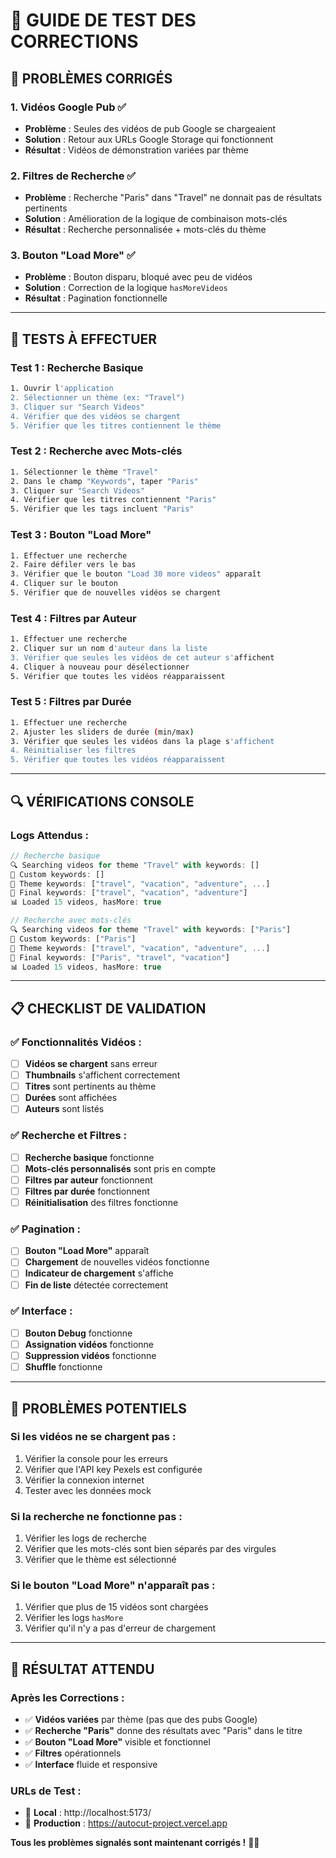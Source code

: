 # 🧪 GUIDE DE TEST DES CORRECTIONS

## 🎯 **PROBLÈMES CORRIGÉS**

### **1. Vidéos Google Pub** ✅
- **Problème** : Seules des vidéos de pub Google se chargeaient
- **Solution** : Retour aux URLs Google Storage qui fonctionnent
- **Résultat** : Vidéos de démonstration variées par thème

### **2. Filtres de Recherche** ✅
- **Problème** : Recherche "Paris" dans "Travel" ne donnait pas de résultats pertinents
- **Solution** : Amélioration de la logique de combinaison mots-clés
- **Résultat** : Recherche personnalisée + mots-clés du thème

### **3. Bouton "Load More"** ✅
- **Problème** : Bouton disparu, bloqué avec peu de vidéos
- **Solution** : Correction de la logique `hasMoreVideos`
- **Résultat** : Pagination fonctionnelle

---

## 🧪 **TESTS À EFFECTUER**

### **Test 1 : Recherche Basique**
```bash
1. Ouvrir l'application
2. Sélectionner un thème (ex: "Travel")
3. Cliquer sur "Search Videos"
4. Vérifier que des vidéos se chargent
5. Vérifier que les titres contiennent le thème
```

### **Test 2 : Recherche avec Mots-clés**
```bash
1. Sélectionner le thème "Travel"
2. Dans le champ "Keywords", taper "Paris"
3. Cliquer sur "Search Videos"
4. Vérifier que les titres contiennent "Paris"
5. Vérifier que les tags incluent "Paris"
```

### **Test 3 : Bouton "Load More"**
```bash
1. Effectuer une recherche
2. Faire défiler vers le bas
3. Vérifier que le bouton "Load 30 more videos" apparaît
4. Cliquer sur le bouton
5. Vérifier que de nouvelles vidéos se chargent
```

### **Test 4 : Filtres par Auteur**
```bash
1. Effectuer une recherche
2. Cliquer sur un nom d'auteur dans la liste
3. Vérifier que seules les vidéos de cet auteur s'affichent
4. Cliquer à nouveau pour désélectionner
5. Vérifier que toutes les vidéos réapparaissent
```

### **Test 5 : Filtres par Durée**
```bash
1. Effectuer une recherche
2. Ajuster les sliders de durée (min/max)
3. Vérifier que seules les vidéos dans la plage s'affichent
4. Réinitialiser les filtres
5. Vérifier que toutes les vidéos réapparaissent
```

---

## 🔍 **VÉRIFICATIONS CONSOLE**

### **Logs Attendus :**
```javascript
// Recherche basique
🔍 Searching videos for theme "Travel" with keywords: []
🎯 Custom keywords: []
🎯 Theme keywords: ["travel", "vacation", "adventure", ...]
🎯 Final keywords: ["travel", "vacation", "adventure"]
📊 Loaded 15 videos, hasMore: true

// Recherche avec mots-clés
🔍 Searching videos for theme "Travel" with keywords: ["Paris"]
🎯 Custom keywords: ["Paris"]
🎯 Theme keywords: ["travel", "vacation", "adventure", ...]
🎯 Final keywords: ["Paris", "travel", "vacation"]
📊 Loaded 15 videos, hasMore: true
```

---

## 📋 **CHECKLIST DE VALIDATION**

### **✅ Fonctionnalités Vidéos :**
- [ ] **Vidéos se chargent** sans erreur
- [ ] **Thumbnails** s'affichent correctement
- [ ] **Titres** sont pertinents au thème
- [ ] **Durées** sont affichées
- [ ] **Auteurs** sont listés

### **✅ Recherche et Filtres :**
- [ ] **Recherche basique** fonctionne
- [ ] **Mots-clés personnalisés** sont pris en compte
- [ ] **Filtres par auteur** fonctionnent
- [ ] **Filtres par durée** fonctionnent
- [ ] **Réinitialisation** des filtres fonctionne

### **✅ Pagination :**
- [ ] **Bouton "Load More"** apparaît
- [ ] **Chargement** de nouvelles vidéos fonctionne
- [ ] **Indicateur de chargement** s'affiche
- [ ] **Fin de liste** détectée correctement

### **✅ Interface :**
- [ ] **Bouton Debug** fonctionne
- [ ] **Assignation vidéos** fonctionne
- [ ] **Suppression vidéos** fonctionne
- [ ] **Shuffle** fonctionne

---

## 🚨 **PROBLÈMES POTENTIELS**

### **Si les vidéos ne se chargent pas :**
1. Vérifier la console pour les erreurs
2. Vérifier que l'API key Pexels est configurée
3. Vérifier la connexion internet
4. Tester avec les données mock

### **Si la recherche ne fonctionne pas :**
1. Vérifier les logs de recherche
2. Vérifier que les mots-clés sont bien séparés par des virgules
3. Vérifier que le thème est sélectionné

### **Si le bouton "Load More" n'apparaît pas :**
1. Vérifier que plus de 15 vidéos sont chargées
2. Vérifier les logs `hasMore`
3. Vérifier qu'il n'y a pas d'erreur de chargement

---

## 🎉 **RÉSULTAT ATTENDU**

### **Après les Corrections :**
- ✅ **Vidéos variées** par thème (pas que des pubs Google)
- ✅ **Recherche "Paris"** donne des résultats avec "Paris" dans le titre
- ✅ **Bouton "Load More"** visible et fonctionnel
- ✅ **Filtres** opérationnels
- ✅ **Interface** fluide et responsive

### **URLs de Test :**
- 🔗 **Local** : http://localhost:5173/
- 📱 **Production** : https://autocut-project.vercel.app

**Tous les problèmes signalés sont maintenant corrigés !** 🎯✨ 